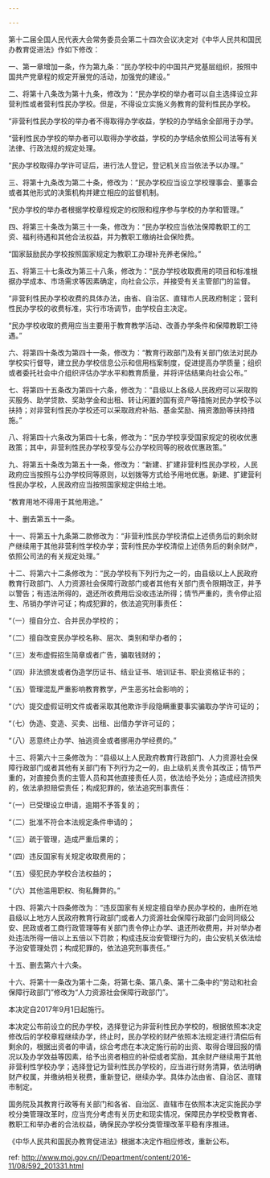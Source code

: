 ```yaml
---

---
```


第十二届全国人民代表大会常务委员会第二十四次会议决定对《中华人民共和国民办教育促进法》作如下修改：

一、第一章增加一条，作为第九条：“民办学校中的中国共产党基层组织，按照中国共产党章程的规定开展党的活动，加强党的建设。”

二、将第十八条改为第十九条，修改为：“民办学校的举办者可以自主选择设立非营利性或者营利性民办学校。但是，不得设立实施义务教育的营利性民办学校。

“非营利性民办学校的举办者不得取得办学收益，学校的办学结余全部用于办学。

“营利性民办学校的举办者可以取得办学收益，学校的办学结余依照公司法等有关法律、行政法规的规定处理。

“民办学校取得办学许可证后，进行法人登记，登记机关应当依法予以办理。”

三、将第十九条改为第二十条，修改为：“民办学校应当设立学校理事会、董事会或者其他形式的决策机构并建立相应的监督机制。

“民办学校的举办者根据学校章程规定的权限和程序参与学校的办学和管理。”

四、将第三十条改为第三十一条，修改为：“民办学校应当依法保障教职工的工资、福利待遇和其他合法权益，并为教职工缴纳社会保险费。

“国家鼓励民办学校按照国家规定为教职工办理补充养老保险。”

五、将第三十七条改为第三十八条，修改为：“民办学校收取费用的项目和标准根据办学成本、市场需求等因素确定，向社会公示，并接受有关主管部门的监督。

“非营利性民办学校收费的具体办法，由省、自治区、直辖市人民政府制定；营利性民办学校的收费标准，实行市场调节，由学校自主决定。

“民办学校收取的费用应当主要用于教育教学活动、改善办学条件和保障教职工待遇。”

六、将第四十条改为第四十一条，修改为：“教育行政部门及有关部门依法对民办学校实行督导，建立民办学校信息公示和信用档案制度，促进提高办学质量；组织或者委托社会中介组织评估办学水平和教育质量，并将评估结果向社会公布。”

七、将第四十五条改为第四十六条，修改为：“县级以上各级人民政府可以采取购买服务、助学贷款、奖助学金和出租、转让闲置的国有资产等措施对民办学校予以扶持；对非营利性民办学校还可以采取政府补贴、基金奖励、捐资激励等扶持措施。”

八、将第四十六条改为第四十七条，修改为：“民办学校享受国家规定的税收优惠政策；其中，非营利性民办学校享受与公办学校同等的税收优惠政策。”

九、将第五十条改为第五十一条，修改为：“新建、扩建非营利性民办学校，人民政府应当按照与公办学校同等原则，以划拨等方式给予用地优惠。新建、扩建营利性民办学校，人民政府应当按照国家规定供给土地。

“教育用地不得用于其他用途。”

十、删去第五十一条。

十一、将第五十九条第二款修改为：“非营利性民办学校清偿上述债务后的剩余财产继续用于其他非营利性学校办学；营利性民办学校清偿上述债务后的剩余财产，依照公司法的有关规定处理。”

十二、将第六十二条修改为：“民办学校有下列行为之一的，由县级以上人民政府教育行政部门、人力资源社会保障行政部门或者其他有关部门责令限期改正，并予以警告；有违法所得的，退还所收费用后没收违法所得；情节严重的，责令停止招生、吊销办学许可证；构成犯罪的，依法追究刑事责任：

“（一）擅自分立、合并民办学校的；

“（二）擅自改变民办学校名称、层次、类别和举办者的；

“（三）发布虚假招生简章或者广告，骗取钱财的；

“（四）非法颁发或者伪造学历证书、结业证书、培训证书、职业资格证书的；

“（五）管理混乱严重影响教育教学，产生恶劣社会影响的；

“（六）提交虚假证明文件或者采取其他欺诈手段隐瞒重要事实骗取办学许可证的；

“（七）伪造、变造、买卖、出租、出借办学许可证的；

“（八）恶意终止办学、抽逃资金或者挪用办学经费的。”

十三、将第六十三条修改为：“县级以上人民政府教育行政部门、人力资源社会保障行政部门或者其他有关部门有下列行为之一的，由上级机关责令其改正；情节严重的，对直接负责的主管人员和其他直接责任人员，依法给予处分；造成经济损失的，依法承担赔偿责任；构成犯罪的，依法追究刑事责任：

“（一）已受理设立申请，逾期不予答复的；

“（二）批准不符合本法规定条件申请的；

“（三）疏于管理，造成严重后果的；

“（四）违反国家有关规定收取费用的；

“（五）侵犯民办学校合法权益的；

“（六）其他滥用职权、徇私舞弊的。”

十四、将第六十四条修改为：“违反国家有关规定擅自举办民办学校的，由所在地县级以上地方人民政府教育行政部门或者人力资源社会保障行政部门会同同级公安、民政或者工商行政管理等有关部门责令停止办学、退还所收费用，并对举办者处违法所得一倍以上五倍以下罚款；构成违反治安管理行为的，由公安机关依法给予治安管理处罚；构成犯罪的，依法追究刑事责任。”

十五、删去第六十六条。

十六、将第十一条改为第十二条，将第七条、第八条、第十二条中的“劳动和社会保障行政部门”修改为“人力资源社会保障行政部门”。

本决定自2017年9月1日起施行。

本决定公布前设立的民办学校，选择登记为非营利性民办学校的，根据依照本决定修改后的学校章程继续办学，终止时，民办学校的财产依照本法规定进行清偿后有剩余的，根据出资者的申请，综合考虑在本决定施行前的出资、取得合理回报的情况以及办学效益等因素，给予出资者相应的补偿或者奖励，其余财产继续用于其他非营利性学校办学；选择登记为营利性民办学校的，应当进行财务清算，依法明确财产权属，并缴纳相关税费，重新登记，继续办学。具体办法由省、自治区、直辖市制定。

国务院及其教育行政等有关部门和各省、自治区、直辖市在依照本决定实施民办学校分类管理改革时，应当充分考虑有关历史和现实情况，保障民办学校受教育者、教职工和举办者的合法权益，确保民办学校分类管理改革平稳有序推进。



《中华人民共和国民办教育促进法》根据本决定作相应修改，重新公布。

 ref: <http://www.moj.gov.cn//Department/content/2016-11/08/592_201331.html>
